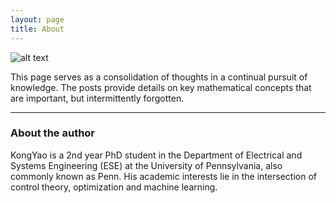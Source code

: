 ```yaml
---
layout: page
title: About
---
```


![alt text](C:\Users\GY\Documents\GitHub\cheegy.github.io\assets\img\marina-bay-view-purple.jpg "MBS")

This page serves as a consolidation of thoughts in a continual pursuit of knowledge. The posts provide details on key mathematical concepts that are important, but intermittently forgotten.

---

### About the author

KongYao is a 2nd year PhD student in the Department of Electrical and Systems Engineering (ESE) at the University of Pennsylvania, also commonly known as Penn. His academic interests lie in the intersection of control theory, optimization and machine learning.